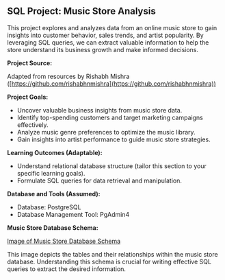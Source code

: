 ## SQL Project: Music Store Analysis

This project explores and analyzes data from an online music store to gain insights into customer behavior, sales trends, and artist popularity. By leveraging SQL queries, we can extract valuable information to help the store understand its business growth and make informed decisions.

**Project Source:**

Adapted from resources by Rishabh Mishra ([https://github.com/rishabhnmishra](https://github.com/rishabhnmishra))

**Project Goals:**

* Uncover valuable business insights from music store data.
* Identify top-spending customers and target marketing campaigns effectively.
* Analyze music genre preferences to optimize the music library.
* Gain insights into artist performance to guide music store strategies.

**Learning Outcomes (Adaptable):**

* Understand relational database structure (tailor this section to your specific learning goals).
* Formulate SQL queries for data retrieval and manipulation.

**Database and Tools (Assumed):**

* Database: PostgreSQL
* Database Management Tool: PgAdmin4

**Music Store Database Schema:**

[Image of Music Store Database Schema](https://user-images.githubusercontent.com/112153548/213707717-bfc9f479-52d9-407b-99e1-e94db7ae10a3.png)

This image depicts the tables and their relationships within the music store database. Understanding this schema is crucial for writing effective SQL queries to extract the desired information.

